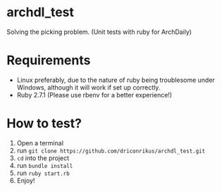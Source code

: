 # archdl_test
Solving the picking problem. (Unit tests with ruby for ArchDaily)

# Requirements
* Linux preferably, due to the nature of ruby being troublesome under Windows, although it will work if set up correctly.
* Ruby 2.7.1 (Please use rbenv for a better experience!) 

# How to test?
1. Open a terminal
2. run ```git clone https://github.com/driconrikus/archdl_test.git```
3. ```cd``` into the project
4. run ```bundle install```
5. run ```ruby start.rb```
6. Enjoy!